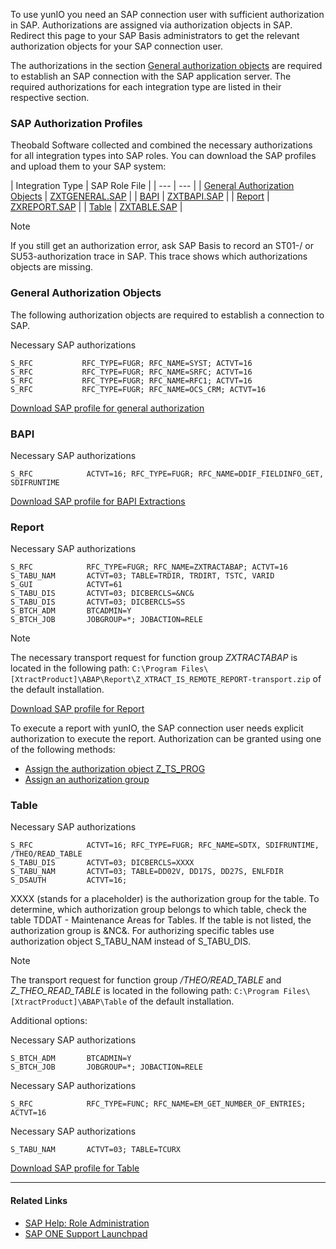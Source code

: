 To use yunIO you need an SAP connection user with sufficient authorization in SAP. Authorizations are assigned via authorization objects in SAP. Redirect this page to your SAP Basis administrators to get the relevant authorization objects for your SAP connection user.

The authorizations in the section [General authorization objects](#general-authorization-objects) are required to establish an SAP connection with the SAP application server. The required authorizations for each integration type are listed in their respective section.

### SAP Authorization Profiles

Theobald Software collected and combined the necessary authorizations for all integration types into SAP roles. You can download the SAP profiles and upload them to your SAP system:

| Integration Type | SAP Role File | | --- | --- | | [General Authorization Objects](#general-authorization-objects) | [ZXTGENERAL.SAP](/yunio/assets/files/sap_roles/ZXTGENERAL.SAP) | | [BAPI](#bapi) | [ZXTBAPI.SAP](/yunio/assets/files/sap_roles/ZXTBAPI.SAP) | | [Report](#report) | [ZXREPORT.SAP](/yunio/assets/files/sap_roles/ZXREPORT.SAP) | | [Table](#table) | [ZXTABLE.SAP](/yunio/assets/files/sap_roles/ZXTABLE.SAP) |

Note

If you still get an authorization error, ask SAP Basis to record an ST01-/ or SU53-authorization trace in SAP. This trace shows which authorizations objects are missing.

### General Authorization Objects

The following authorization objects are required to establish a connection to SAP.

Necessary SAP authorizations

```text
S_RFC           RFC_TYPE=FUGR; RFC_NAME=SYST; ACTVT=16
S_RFC           RFC_TYPE=FUGR; RFC_NAME=SRFC; ACTVT=16
S_RFC           RFC_TYPE=FUGR; RFC_NAME=RFC1; ACTVT=16
S_RFC           RFC_TYPE=FUGR; RFC_NAME=OCS_CRM; ACTVT=16

```

[Download SAP profile for general authorization](/yunio/assets/files/sap_roles/ZXTGENERAL.SAP)

### BAPI

Necessary SAP authorizations

```text
S_RFC            ACTVT=16; RFC_TYPE=FUGR; RFC_NAME=DDIF_FIELDINFO_GET, SDIFRUNTIME     

```

[Download SAP profile for BAPI Extractions](/yunio/assets/files/sap_roles/ZXTBAPI.SAP)

### Report

Necessary SAP authorizations

```text
S_RFC            RFC_TYPE=FUGR; RFC_NAME=ZXTRACTABAP; ACTVT=16
S_TABU_NAM       ACTVT=03; TABLE=TRDIR, TRDIRT, TSTC, VARID
S_GUI            ACTVT=61 
S_TABU_DIS       ACTVT=03; DICBERCLS=&NC& 
S_TABU_DIS       ACTVT=03; DICBERCLS=SS
S_BTCH_ADM       BTCADMIN=Y
S_BTCH_JOB       JOBGROUP=*; JOBACTION=RELE

```

Note

The necessary transport request for function group *ZXTRACTABAP* is located in the following path: `C:\Program Files\[XtractProduct]\ABAP\Report\Z_XTRACT_IS_REMOTE_REPORT-transport.zip` of the default installation.

[Download SAP profile for Report](/yunio/assets/files/sap_roles/ZXREPORT.SAP)

To execute a report with yunIO, the SAP connection user needs explicit authorization to execute the report. Authorization can be granted using one of the following methods:

- [Assign the authorization object Z_TS_PROG](../../../knowledge-base/create-the-custom-authority-object-z-ts-prog/)
- [Assign an authorization group](../../../knowledge-base/authorize-access-to-specific-reports/)

### Table

Necessary SAP authorizations

```text
S_RFC            ACTVT=16; RFC_TYPE=FUGR; RFC_NAME=SDTX, SDIFRUNTIME, /THEO/READ_TABLE                   
S_TABU_DIS       ACTVT=03; DICBERCLS=XXXX
S_TABU_NAM       ACTVT=03; TABLE=DD02V, DD17S, DD27S, ENLFDIR
S_DSAUTH         ACTVT=16;    

```

XXXX (stands for a placeholder) is the authorization group for the table. To determine, which authorization group belongs to which table, check the table TDDAT - Maintenance Areas for Tables. If the table is not listed, the authorization group is &NC&. For authorizing specific tables use authorization object S_TABU_NAM instead of S_TABU_DIS.

Note

The transport request for function group */THEO/READ_TABLE* and *Z_THEO_READ_TABLE* is located in the following path: `C:\Program Files\[XtractProduct]\ABAP\Table` of the default installation.

Additional options:

Necessary SAP authorizations

```text
S_BTCH_ADM       BTCADMIN=Y
S_BTCH_JOB       JOBGROUP=*; JOBACTION=RELE

```

Necessary SAP authorizations

```text
S_RFC            RFC_TYPE=FUNC; RFC_NAME=EM_GET_NUMBER_OF_ENTRIES; ACTVT=16  

```

Necessary SAP authorizations

```text
S_TABU_NAM       ACTVT=03; TABLE=TCURX

```

[Download SAP profile for Table](/yunio/assets/files/sap_roles/ZXTABLE.SAP)

______________________________________________________________________

#### Related Links

- [SAP Help: Role Administration](https://help.sap.com/doc/saphelp_nw74/7.4.16/en-us/52/6714a9439b11d1896f0000e8322d00/content.htm)
- [SAP ONE Support Launchpad](https://launchpad.support.sap.com/#/notes/2855052)
